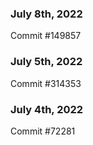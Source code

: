 ### July 8th, 2022

Commit #149857

### July 5th, 2022

Commit #314353


### July 4th, 2022

Commit #72281
